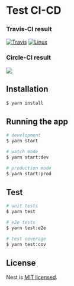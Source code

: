 # Test CI-CD

### Travis-CI result

<a href="https://travis-ci.com/github/gintran/test-ci"><img src="https://travis-ci.com/gintran/test-ci.svg?branch=travis" alt="Travis" /></a>
<a href="https://travis-ci.com/github/gintran/test-ci"><img src="https://img.shields.io/travis/gintran/test-ci/travis.svg?label=linux" alt="Linux" /></a>

### Circle-CI result

<a href="https://circleci.com/gh/gintran/test-ci/tree/circleci"><img src="https://circleci.com/gh/gintran/test-ci/tree/circleci.svg?style=shield"></a>

## Installation

```bash
$ yarn install
```

## Running the app

```bash
# development
$ yarn start

# watch mode
$ yarn start:dev

# production mode
$ yarn start:prod
```

## Test

```bash
# unit tests
$ yarn test

# e2e tests
$ yarn test:e2e

# test coverage
$ yarn test:cov
```

## License

Nest is [MIT licensed](LICENSE).
